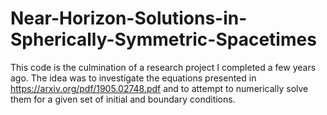 # Near-Horizon-Solutions-in-Spherically-Symmetric-Spacetimes
This code is the culmination of a research project I completed a few years ago. The idea was to investigate the equations presented in https://arxiv.org/pdf/1905.02748.pdf and to attempt to numerically solve them for a given set of initial and boundary conditions. 
